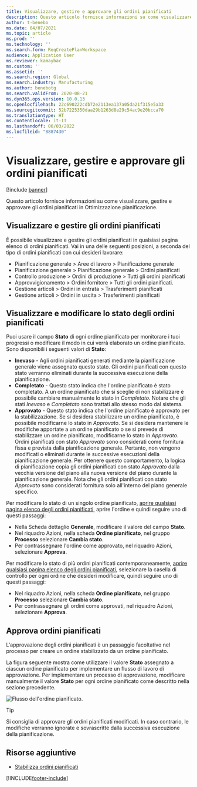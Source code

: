 ```yaml
---
title: Visualizzare, gestire e approvare gli ordini pianificati
description: Questo articolo fornisce informazioni su come visualizzare, gestire e approvare gli ordini pianificati in Ottimizzazione pianificazione.
author: t-benebo
ms.date: 04/07/2021
ms.topic: article
ms.prod: ''
ms.technology: ''
ms.search.form: ReqCreatePlanWorkspace
audience: Application User
ms.reviewer: kamaybac
ms.custom: ''
ms.assetid: ''
ms.search.region: Global
ms.search.industry: Manufacturing
ms.author: benebotg
ms.search.validFrom: 2020-08-21
ms.dyn365.ops.version: 10.0.13
ms.openlocfilehash: 22c690222cdb72e2113ea137a05da21f315e5a33
ms.sourcegitcommit: 52b7225350daa29b1263d8e29c54ac9e20bcca70
ms.translationtype: HT
ms.contentlocale: it-IT
ms.lasthandoff: 06/03/2022
ms.locfileid: "8887430"
---
```

# <a name="view-manage-and-approve-planned-orders"></a>Visualizzare, gestire e approvare gli ordini pianificati

[!include [banner](../../includes/banner.md)]

Questo articolo fornisce informazioni su come visualizzare, gestire e approvare gli ordini pianificati in Ottimizzazione pianificazione.

## <a name="view-and-manage-planned-orders"></a><a name="view-planned-orders"></a>Visualizzare e gestire gli ordini pianificati

È possibile visualizzare e gestire gli ordini pianificati in qualsiasi pagina elenco di ordini pianificati. Vai in una delle seguenti posizioni, a seconda del tipo di ordini pianificati con cui desideri lavorare:

- Pianificazione generale \> Aree di lavoro \> Pianificazione generale
- Pianificazione generale \> Pianificazione generale \> Ordini pianificati
- Controllo produzione \> Ordini di produzione \> Tutti gli ordini pianificati
- Approvvigionamento \> Ordini fornitore \> Tutti gli ordini pianificati.
- Gestione articoli \> Ordini in entrata \> Trasferimenti pianificati
- Gestione articoli \> Ordini in uscita \> Trasferimenti pianificati

## <a name="view-and-edit-the-status-of-planned-orders"></a>Visualizzare e modificare lo stato degli ordini pianificati

Puoi usare il campo **Stato** di ogni ordine pianificato per monitorare i tuoi progressi o modificare il modo in cui verrà elaborato un ordine pianificato. Sono disponibili i seguenti valori di **Stato**:

- **Inevaso** - Agli ordini pianificati generati mediante la pianificazione generale viene assegnato questo stato. Gli ordini pianificati con questo stato verranno eliminati durante la successiva esecuzione della pianificazione.
- **Completato** - Questo stato indica che l'ordine pianificato è stato completato. A un ordine pianificato che si sceglie di non stabilizzare è possibile cambiare manualmente lo stato in *Completato*. Notare che gli stati *Inevaso* e *Completato* sono trattati allo stesso modo dal sistema.
- **Approvato** - Questo stato indica che l'ordine pianificato è approvato per la stabilizzazione. Se si desidera stabilizzare un ordine pianificato, è possibile modificarne lo stato in *Approvato*. Se si desidera mantenere le modifiche apportate a un ordine pianificato o se si prevede di stabilizzare un ordine pianificato, modificarne lo stato in *Approvato*. Ordini pianificati con stato *Approvato* sono considerati come fornitura fissa e prevista dalla pianificazione generale. Pertanto, non vengono modificati o eliminati durante le successive esecuzioni della pianificazione generale. Per ottenere questo comportamento, la logica di pianificazione copia gli ordini pianificati con stato *Approvato* dalla vecchia versione del piano alla nuova versione del piano durante la pianificazione generale. Nota che gli ordini pianificati con stato *Approvato* sono considerati fornitura solo all'interno del piano generale specifico.

Per modificare lo stato di un singolo ordine pianificato, [aprire qualsiasi pagina elenco degli ordini pianificati](#view-planned-orders), aprire l'ordine e quindi seguire uno di questi passaggi:

- Nella Scheda dettaglio **Generale**, modificare il valore del campo **Stato**.
- Nel riquadro Azioni, nella scheda **Ordine pianificato**, nel gruppo **Processo** selezionare **Cambia stato**.
- Per contrassegnare l'ordine come approvato, nel riquadro Azioni, selezionare **Approva**.

Per modificare lo stato di più ordini pianificati contemporaneamente, [aprire qualsiasi pagina elenco degli ordini pianificati](#view-planned-orders), selezionare la casella di controllo per ogni ordine che desideri modificare, quindi seguire uno di questi passaggi:

- Nel riquadro Azioni, nella scheda **Ordine pianificato**, nel gruppo **Processo** selezionare **Cambia stato**.
- Per contrassegnare gli ordini come approvati, nel riquadro Azioni, selezionare **Approva**.

## <a name="approve-planned-orders"></a>Approva ordini pianificati

L'approvazione degli ordini pianificati è un passaggio facoltativo nel processo per creare un ordine stabilizzato da un ordine pianificato.

La figura seguente mostra come utilizzare il valore **Stato** assegnato a ciascun ordine pianificato per implementare un flusso di lavoro di approvazione. Per implementare un processo di approvazione, modificare manualmente il valore **Stato** per ogni ordine pianificato come descritto nella sezione precedente.

![Flusso dell'ordine pianificato.](media/approved-planned-orders-1.png)

> [!TIP]
> Si consiglia di approvare gli ordini pianificati modificati. In caso contrario, le modifiche verranno ignorate e sovrascritte dalla successiva esecuzione della pianificazione.

## <a name="additional-resources"></a>Risorse aggiuntive

- [Stabilizza ordini pianificati](planned-order-firming.md)

[!INCLUDE[footer-include](../../../includes/footer-banner.md)]
